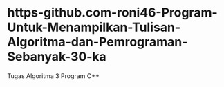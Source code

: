 # https-github.com-roni46-Program-Untuk-Menampilkan-Tulisan-Algoritma-dan-Pemrograman-Sebanyak-30-ka
Tugas Algoritma 3 Program C++
